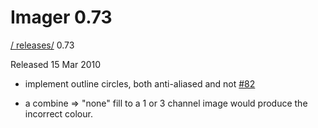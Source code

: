 # Imager 0.73

[ / ](..) [releases/](./) 0.73

Released 15 Mar 2010

- implement outline circles, both anti-aliased and not [#82](https://github.com/tonycoz/imager/issues/82)

- a combine => "none" fill to a 1 or 3 channel image would produce the incorrect colour.